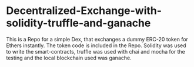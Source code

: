 # Decentralized-Exchange-with-solidity-truffle-and-ganache
This is a Repo for a simple Dex, that exchanges a dummy ERC-20 token for Ethers instantly. The token code is included in the Repo. Solidity was used to write the smart-contracts, truffle was used with chai and mocha for the testing and the local blockchain used was ganache. 
